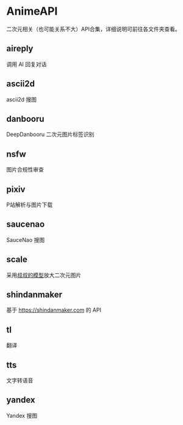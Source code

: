 # AnimeAPI
二次元相关（也可能关系不大）API合集，详细说明可前往各文件夹查看。
## aireply
调用 AI 回复对话
## ascii2d
ascii2d 搜图
## danbooru
DeepDanbooru 二次元图片标签识别
## nsfw
图片合规性审查
## pixiv
P站解析与图片下载
## saucenao
SauceNao 搜图
## scale
采用[叔叔的模型](https://github.com/bilibili/ailab)放大二次元图片
## shindanmaker
基于 https://shindanmaker.com 的 API
## tl
翻译
## tts
文字转语音
## yandex
Yandex 搜图
